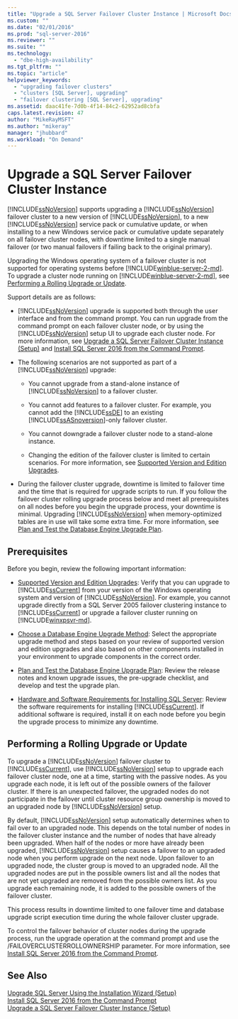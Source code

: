 ```yaml
---
title: "Upgrade a SQL Server Failover Cluster Instance | Microsoft Docs"
ms.custom: ""
ms.date: "02/01/2016"
ms.prod: "sql-server-2016"
ms.reviewer: ""
ms.suite: ""
ms.technology: 
  - "dbe-high-availability"
ms.tgt_pltfrm: ""
ms.topic: "article"
helpviewer_keywords: 
  - "upgrading failover clusters"
  - "clusters [SQL Server], upgrading"
  - "failover clustering [SQL Server], upgrading"
ms.assetid: daac41fe-7d0b-4f14-84c2-62952ad8cbfa
caps.latest.revision: 47
author: "MikeRayMSFT"
ms.author: "mikeray"
manager: "jhubbard"
ms.workload: "On Demand"
---
```

# Upgrade a SQL Server Failover Cluster Instance
  [!INCLUDE[ssNoVersion](../../../includes/ssnoversion-md.md)] supports upgrading a [!INCLUDE[ssNoVersion](../../../includes/ssnoversion-md.md)] failover cluster to a new version of [!INCLUDE[ssNoVersion](../../../includes/ssnoversion-md.md)], to a new [!INCLUDE[ssNoVersion](../../../includes/ssnoversion-md.md)] service pack or cumulative update, or when installing to a new Windows service pack or cumulative update  separately on all failover cluster nodes, with downtime limited to a single manual failover (or two manual failovers if failing back to the original primary).  
  
 Upgrading the Windows operating system of a failover cluster is not supported for operating systems before [!INCLUDE[winblue-server-2-md](../../../includes/winblue-server-2-md.md)]. To upgrade a cluster node running on [!INCLUDE[winblue-server-2-md](../../../includes/winblue-server-2-md.md)], see [Performing a Rolling Upgrade or Update](#performing-a-rolling-upgrade-or-update).  
  
 Support details are as follows:  
  
-   [!INCLUDE[ssNoVersion](../../../includes/ssnoversion-md.md)] upgrade is supported both through the user interface and from the command prompt. You can run upgrade from the command prompt on each failover cluster node, or by using the [!INCLUDE[ssNoVersion](../../../includes/ssnoversion-md.md)] setup UI  to upgrade each cluster node.  For more information, see [Upgrade a SQL Server Failover Cluster Instance &#40;Setup&#41;](../../../sql-server/failover-clusters/windows/upgrade-a-sql-server-failover-cluster-instance-setup.md) and [Install SQL Server 2016 from the Command Prompt](../../../database-engine/install-windows/install-sql-server-2016-from-the-command-prompt.md).  
  
-   The following scenarios are not supported as part of a [!INCLUDE[ssNoVersion](../../../includes/ssnoversion-md.md)] upgrade:  
  
    -   You cannot upgrade from a stand-alone instance of [!INCLUDE[ssNoVersion](../../../includes/ssnoversion-md.md)] to a failover cluster.  
  
    -   You cannot add features to a failover cluster. For example, you cannot add the [!INCLUDE[ssDE](../../../includes/ssde-md.md)] to an existing [!INCLUDE[ssASnoversion](../../../includes/ssasnoversion-md.md)]-only failover cluster.  
  
    -   You cannot downgrade a failover cluster node to a stand-alone instance.  
  
    -   Changing the edition of the failover cluster is limited to certain scenarios. For more information, see [Supported Version and Edition Upgrades](../../../database-engine/install-windows/supported-version-and-edition-upgrades.md).  
  
-   During the failover cluster upgrade, downtime is limited to failover time and the time that is required for upgrade scripts to run. If you follow the failover cluster rolling upgrade process below and meet all prerequisites on all nodes before you begin the upgrade process, your downtime is minimal. Upgrading [!INCLUDE[ssNoVersion](../../../includes/ssnoversion-md.md)] when memory-optimized tables are in use will take some extra time. For more information, see [Plan and Test the Database Engine Upgrade Plan](../../../database-engine/install-windows/plan-and-test-the-database-engine-upgrade-plan.md).  
  
## Prerequisites  
 Before you begin, review the following important information:  
  
-   [Supported Version and Edition Upgrades](../../../database-engine/install-windows/supported-version-and-edition-upgrades.md): Verify that you can upgrade to [!INCLUDE[ssCurrent](../../../includes/sscurrent-md.md)] from your version of the Windows operating system and version of [!INCLUDE[ssNoVersion](../../../includes/ssnoversion-md.md)]. For example, you cannot upgrade directly from a SQL Server 2005 failover clustering instance to [!INCLUDE[ssCurrent](../../../includes/sscurrent-md.md)] or upgrade a failover cluster running on [!INCLUDE[winxpsvr-md](../../../includes/winxpsvr-md.md)].  
  
-   [Choose a Database Engine Upgrade Method](../../../database-engine/install-windows/choose-a-database-engine-upgrade-method.md): Select the appropriate upgrade method and steps based on your review of supported version and edition upgrades and also based on other components installed in your environment to upgrade components in the correct order.  
  
-   [Plan and Test the Database Engine Upgrade Plan](../../../database-engine/install-windows/plan-and-test-the-database-engine-upgrade-plan.md): Review the release notes and known upgrade issues, the pre-upgrade checklist, and develop and test the upgrade plan.  
  
-   [Hardware and Software Requirements for Installing SQL Server](../../../sql-server/install/hardware-and-software-requirements-for-installing-sql-server.md):  Review the software requirements for installing [!INCLUDE[ssCurrent](../../../includes/sscurrent-md.md)]. If additional software is required, install it on each node before you begin the upgrade process to minimize any downtime.  
  
## Performing a Rolling Upgrade or Update  
 To upgrade a [!INCLUDE[ssNoVersion](../../../includes/ssnoversion-md.md)] failover cluster to [!INCLUDE[ssCurrent](../../../includes/sscurrent-md.md)], use [!INCLUDE[ssNoVersion](../../../includes/ssnoversion-md.md)] setup to upgrade each failover cluster node, one at a time, starting with the passive nodes. As you upgrade each node, it is left out of the possible owners of the failover cluster. If there is an unexpected failover, the upgraded nodes do not participate in the failover until cluster resource group ownership is moved to an upgraded node by [!INCLUDE[ssNoVersion](../../../includes/ssnoversion-md.md)] setup.  
  
 By default, [!INCLUDE[ssNoVersion](../../../includes/ssnoversion-md.md)] setup automatically determines when to fail over to an upgraded node. This depends on the total number of nodes in the failover cluster instance and the number of nodes that have already been upgraded. When half of the nodes or more have already been upgraded, [!INCLUDE[ssNoVersion](../../../includes/ssnoversion-md.md)] setup causes a failover to an upgraded node when you perform upgrade on the next node. Upon failover to an upgraded node, the cluster group is moved to an upgraded node. All the upgraded nodes are put in the possible owners list and all the nodes that are not yet upgraded are removed from the possible owners list. As you upgrade each remaining node, it is added to the possible owners of the failover cluster.  
  
 This process results in downtime limited to one failover time and database upgrade script execution time during the whole failover cluster upgrade.  
  
 To control the failover behavior of cluster nodes during the upgrade process, run the upgrade operation at the command prompt and use the /FAILOVERCLUSTERROLLOWNERSHIP parameter. For more information, see [Install SQL Server 2016 from the Command Prompt](../../../database-engine/install-windows/install-sql-server-2016-from-the-command-prompt.md).  
  
## See Also  
 [Upgrade SQL Server Using the Installation Wizard &#40;Setup&#41;](../../../database-engine/install-windows/upgrade-sql-server-using-the-installation-wizard-setup.md)   
 [Install SQL Server 2016 from the Command Prompt](../../../database-engine/install-windows/install-sql-server-2016-from-the-command-prompt.md)   
 [Upgrade a SQL Server Failover Cluster Instance &#40;Setup&#41;](../../../sql-server/failover-clusters/windows/upgrade-a-sql-server-failover-cluster-instance-setup.md)  
  
  
